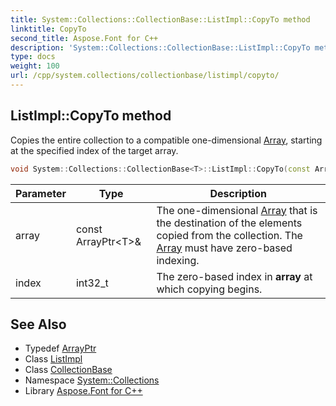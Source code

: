 ```yaml
---
title: System::Collections::CollectionBase::ListImpl::CopyTo method
linktitle: CopyTo
second_title: Aspose.Font for C++
description: 'System::Collections::CollectionBase::ListImpl::CopyTo method. Copies the entire collection to a compatible one-dimensional Array, starting at the specified index of the target array in C++.'
type: docs
weight: 100
url: /cpp/system.collections/collectionbase/listimpl/copyto/
---
```

## ListImpl::CopyTo method


Copies the entire collection to a compatible one-dimensional [Array](../../../../system/array/), starting at the specified index of the target array.

```cpp
void System::Collections::CollectionBase<T>::ListImpl::CopyTo(const ArrayPtr<T> &array, int32_t index)
```


| Parameter | Type | Description |
| --- | --- | --- |
| array | const ArrayPtr\<T\>\& | The one-dimensional [Array](../../../../system/array/) that is the destination of the elements copied from the collection. The [Array](../../../../system/array/) must have zero-based indexing. |
| index | int32_t | The zero-based index in **array** at which copying begins. |

## See Also

* Typedef [ArrayPtr](../../../../system/arrayptr/)
* Class [ListImpl](../)
* Class [CollectionBase](../../)
* Namespace [System::Collections](../../../)
* Library [Aspose.Font for C++](../../../../)
